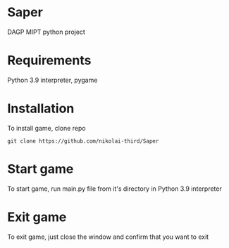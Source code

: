 # Saper
DAGP MIPT python project

# Requirements
Python 3.9 interpreter, pygame

# Installation
To install game, clone repo
```
git clone https://github.com/nikolai-third/Saper
```

# Start game
To start game, run main.py file from it's 
directory in Python 3.9 interpreter

# Exit game
To exit game, just close the window and confirm that 
you want to exit
